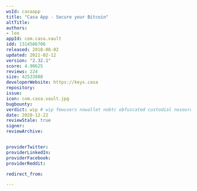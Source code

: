 ```yaml
---
wsId: casaapp
title: "Casa App - Secure your Bitcoin"
altTitle: 
authors:
- leo
appId: com.casa.vault
idd: 1314586706
released: 2018-08-02
updated: 2021-02-12
version: "2.32.1"
score: 4.90625
reviews: 224
size: 42533888
developerWebsite: https://keys.casa
repository: 
issue: 
icon: com.casa.vault.jpg
bugbounty: 
verdict: wip # wip fewusers nowallet nobtc obfuscated custodial nosource nonverifiable reproducible bounty defunct
date: 2020-12-22
reviewStale: true
signer: 
reviewArchive:


providerTwitter: 
providerLinkedIn: 
providerFacebook: 
providerReddit: 

redirect_from:

---
```


